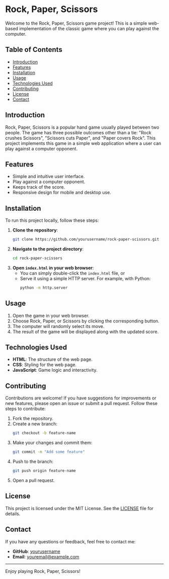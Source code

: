 # Rock, Paper, Scissors

Welcome to the Rock, Paper, Scissors game project! This is a simple web-based implementation of the classic game where you can play against the computer.

## Table of Contents
- [Introduction](#introduction)
- [Features](#features)
- [Installation](#installation)
- [Usage](#usage)
- [Technologies Used](#technologies-used)
- [Contributing](#contributing)
- [License](#license)
- [Contact](#contact)

## Introduction

Rock, Paper, Scissors is a popular hand game usually played between two people. The game has three possible outcomes other than a tie: "Rock crushes Scissors", "Scissors cuts Paper", and "Paper covers Rock". This project implements this game in a simple web application where a user can play against a computer opponent.

## Features

- Simple and intuitive user interface.
- Play against a computer opponent.
- Keeps track of the score.
- Responsive design for mobile and desktop use.

## Installation

To run this project locally, follow these steps:

1. **Clone the repository**:
    ```bash
    git clone https://github.com/yourusername/rock-paper-scissors.git
    ```
2. **Navigate to the project directory**:
    ```bash
    cd rock-paper-scissors
    ```
3. **Open `index.html` in your web browser**:
    - You can simply double-click the `index.html` file, or
    - Serve it using a simple HTTP server. For example, with Python:
        ```bash
        python -m http.server
        ```

## Usage

1. Open the game in your web browser.
2. Choose Rock, Paper, or Scissors by clicking the corresponding button.
3. The computer will randomly select its move.
4. The result of the game will be displayed along with the updated score.

## Technologies Used

- **HTML**: The structure of the web page.
- **CSS**: Styling for the web page.
- **JavaScript**: Game logic and interactivity.

## Contributing

Contributions are welcome! If you have suggestions for improvements or new features, please open an issue or submit a pull request. Follow these steps to contribute:

1. Fork the repository.
2. Create a new branch:
    ```bash
    git checkout -b feature-name
    ```
3. Make your changes and commit them:
    ```bash
    git commit -m "Add some feature"
    ```
4. Push to the branch:
    ```bash
    git push origin feature-name
    ```
5. Open a pull request.

## License

This project is licensed under the MIT License. See the [LICENSE](LICENSE) file for details.

## Contact

If you have any questions or feedback, feel free to contact me:

- **GitHub**: [yourusername](https://github.com/yourusername)
- **Email**: youremail@example.com

---

Enjoy playing Rock, Paper, Scissors!
